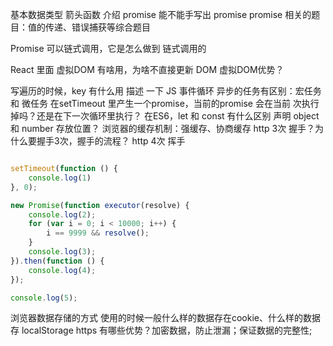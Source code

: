 基本数据类型
箭头函数
介绍 promise
能不能手写出 promise
promise 相关的题目：值的传递、错误捕获等综合题目

Promise 可以链式调用，它是怎么做到 链式调用的

React 里面 虚拟DOM 有啥用，为啥不直接更新 DOM
虚拟DOM优势？

写遍历的时候，key 有什么用
描述 一下 JS 事件循环
异步的任务有区别：宏任务 和 微任务
在setTimeout 里产生一个promise，当前的promise 会在当前 次执行掉吗？还是在下一次循环里执行？
在ES6，let 和 const 有什么区别
声明 object 和 number 存放位置？
浏览器的缓存机制：强缓存、协商缓存
http 3次 握手？为什么要握手3次，握手的流程？
http 4次 挥手

```javascript

setTimeout(function () {
    console.log(1)
}, 0);

new Promise(function executor(resolve) {
    console.log(2);
    for (var i = 0; i < 10000; i++) {
        i == 9999 && resolve();
    }
    console.log(3);
}).then(function () {
    console.log(4);
});

console.log(5);


```


浏览器数据存储的方式
使用的时候一般什么样的数据存在cookie、什么样的数据存 localStorage
https 有哪些优势？加密数据，防止泄漏；保证数据的完整性;